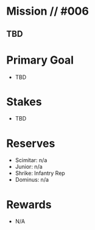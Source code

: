 # Mission // #006
## TBD
# Primary Goal
- TBD

# Stakes
- TBD

# Reserves
- Scimitar: n/a
- Junior: n/a
- Shrike: Infantry Rep
- Dominus: n/a

# Rewards
- N/A